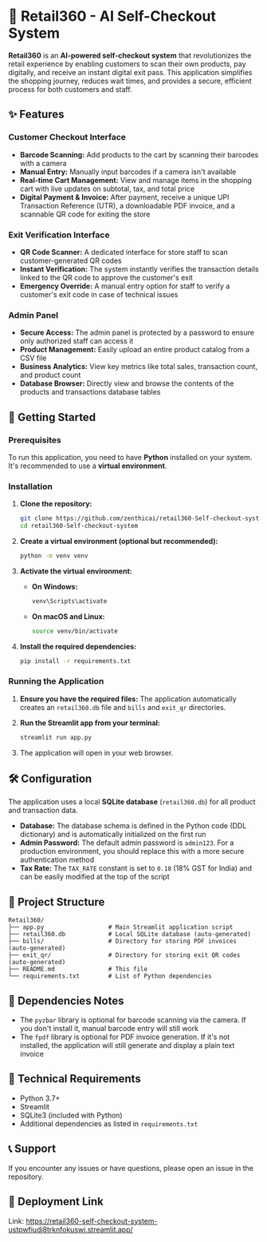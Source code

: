 # 🛒 Retail360 - AI Self-Checkout System

**Retail360** is an **AI-powered self-checkout system** that revolutionizes the retail experience by enabling customers to scan their own products, pay digitally, and receive an instant digital exit pass. This application simplifies the shopping journey, reduces wait times, and provides a secure, efficient process for both customers and staff.

## ✨ Features

### Customer Checkout Interface
- **Barcode Scanning:** Add products to the cart by scanning their barcodes with a camera
- **Manual Entry:** Manually input barcodes if a camera isn't available
- **Real-time Cart Management:** View and manage items in the shopping cart with live updates on subtotal, tax, and total price
- **Digital Payment & Invoice:** After payment, receive a unique UPI Transaction Reference (UTR), a downloadable PDF invoice, and a scannable QR code for exiting the store

### Exit Verification Interface
- **QR Code Scanner:** A dedicated interface for store staff to scan customer-generated QR codes
- **Instant Verification:** The system instantly verifies the transaction details linked to the QR code to approve the customer's exit
- **Emergency Override:** A manual entry option for staff to verify a customer's exit code in case of technical issues

### Admin Panel
- **Secure Access:** The admin panel is protected by a password to ensure only authorized staff can access it
- **Product Management:** Easily upload an entire product catalog from a CSV file
- **Business Analytics:** View key metrics like total sales, transaction count, and product count
- **Database Browser:** Directly view and browse the contents of the products and transactions database tables

## 🚀 Getting Started

### Prerequisites

To run this application, you need to have **Python** installed on your system. It's recommended to use a **virtual environment**.

### Installation

1. **Clone the repository:**
   ```bash
   git clone https://github.com/zenthicai/retail360-Self-checkout-system.git
   cd retail360-Self-checkout-system
   ```

2. **Create a virtual environment (optional but recommended):**
   ```bash
   python -m venv venv
   ```

3. **Activate the virtual environment:**
   - **On Windows:**
     ```bash
     venv\Scripts\activate
     ```
   - **On macOS and Linux:**
     ```bash
     source venv/bin/activate
     ```

4. **Install the required dependencies:**
   ```bash
   pip install -r requirements.txt
   ```

### Running the Application

1. **Ensure you have the required files:** The application automatically creates an `retail360.db` file and `bills` and `exit_qr` directories.

2. **Run the Streamlit app from your terminal:**
   ```bash
   streamlit run app.py
   ```

3. The application will open in your web browser.

## 🛠️ Configuration

The application uses a local **SQLite database** (`retail360.db`) for all product and transaction data.

- **Database:** The database schema is defined in the Python code (DDL dictionary) and is automatically initialized on the first run
- **Admin Password:** The default admin password is `admin123`. For a production environment, you should replace this with a more secure authentication method
- **Tax Rate:** The `TAX_RATE` constant is set to `0.18` (18% GST for India) and can be easily modified at the top of the script

## 📂 Project Structure

```
Retail360/
├── app.py                  # Main Streamlit application script
├── retail360.db            # Local SQLite database (auto-generated)
├── bills/                  # Directory for storing PDF invoices (auto-generated)
├── exit_qr/                # Directory for storing exit QR codes (auto-generated)
├── README.md               # This file
└── requirements.txt        # List of Python dependencies
```

## 📝 Dependencies Notes

- The `pyzbar` library is optional for barcode scanning via the camera. If you don't install it, manual barcode entry will still work
- The `fpdf` library is optional for PDF invoice generation. If it's not installed, the application will still generate and display a plain text invoice

## 🔧 Technical Requirements

- Python 3.7+
- Streamlit
- SQLite3 (included with Python)
- Additional dependencies as listed in `requirements.txt`

## 📞 Support

If you encounter any issues or have questions, please open an issue in the repository.

## 🚀 Deployment Link

Link: https://retail360-self-checkout-system-ustpwfiudj8trknfokuswj.streamlit.app/
